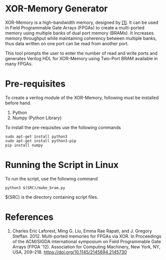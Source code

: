 # XOR-Memory Generator
XOR-Memory is a high-bandwidth memory, designed by [[1]](https://dl.acm.org/doi/10.1145/2145694.2145730). It can be used in Field Programmable Gate Arrays (FPGAs) to create a multi-ported memory using multiple banks of dual port memory (BRAMs). It increases memory throughput while maintaining coherency between multiple banks, thus data written on one port can be read from another port.

This tool prompts the user to enter the number of read and write ports and generates Verilog HDL for XOR-Memory using Two-Port BRAM available in many FPGAs.

# Pre-requisites
To create a verilog module of the XOR-Memory, following must be installed before hand.
1. Python 
2. Numpy (Python Library)

To install the pre-requisites use the following commands
```
sudo apt-get install python3
sudo apt-get install python3-pip
pip install numpy
```

# Running the Script in Linux
To run the script, use the following command
```
python3 $(SRC)/make_bram.py
```
$(SRC) is the directory containing script files.


# References
1. Charles Eric Laforest, Ming G. Liu, Emma Rae Rapati, and J. Gregory Steffan. 2012. Multi-ported memories for FPGAs via XOR. In Proceedings of the ACM/SIGDA international symposium on Field Programmable Gate Arrays (FPGA '12). Association for Computing Machinery, New York, NY, USA, 209–218. https://doi.org/10.1145/2145694.2145730
